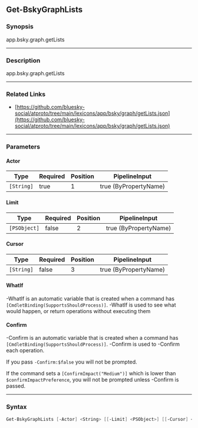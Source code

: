 Get-BskyGraphLists
------------------




### Synopsis
app.bsky.graph.getLists



---


### Description

app.bsky.graph.getLists



---


### Related Links
* [https://github.com/bluesky-social/atproto/tree/main/lexicons/app/bsky/graph/getLists.json](https://github.com/bluesky-social/atproto/tree/main/lexicons/app/bsky/graph/getLists.json)





---


### Parameters
#### **Actor**




|Type      |Required|Position|PipelineInput        |
|----------|--------|--------|---------------------|
|`[String]`|true    |1       |true (ByPropertyName)|



#### **Limit**




|Type        |Required|Position|PipelineInput        |
|------------|--------|--------|---------------------|
|`[PSObject]`|false   |2       |true (ByPropertyName)|



#### **Cursor**




|Type      |Required|Position|PipelineInput        |
|----------|--------|--------|---------------------|
|`[String]`|false   |3       |true (ByPropertyName)|



#### **WhatIf**
-WhatIf is an automatic variable that is created when a command has ```[CmdletBinding(SupportsShouldProcess)]```.
-WhatIf is used to see what would happen, or return operations without executing them
#### **Confirm**
-Confirm is an automatic variable that is created when a command has ```[CmdletBinding(SupportsShouldProcess)]```.
-Confirm is used to -Confirm each operation.

If you pass ```-Confirm:$false``` you will not be prompted.


If the command sets a ```[ConfirmImpact("Medium")]``` which is lower than ```$confirmImpactPreference```, you will not be prompted unless -Confirm is passed.



---


### Syntax
```PowerShell
Get-BskyGraphLists [-Actor] <String> [[-Limit] <PSObject>] [[-Cursor] <String>] [-WhatIf] [-Confirm] [<CommonParameters>]
```
